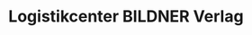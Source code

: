 ---
title: "Logistikcenter BILDNER Verlag"
url: /passau/logistikcenter-bildner-verlag/
shop: Katalog
---